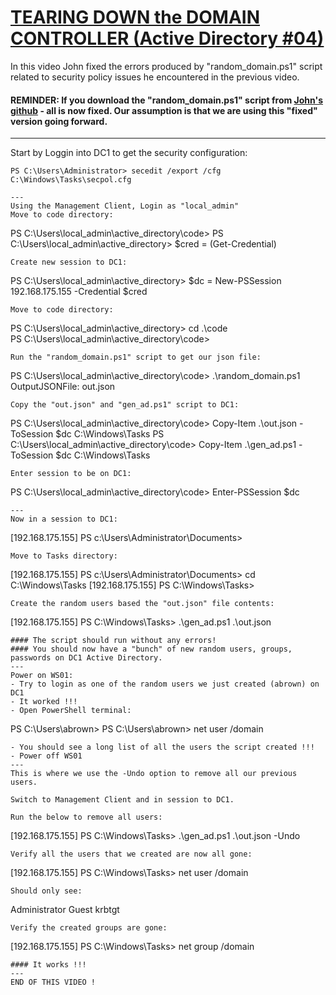 # [TEARING DOWN the DOMAIN CONTROLLER (Active Directory #04)](https://www.youtube.com/watch?v=B8o6zEngpjk)
In this video John fixed the errors produced by "random_domain.ps1" script related to security policy issues he encountered in the previous video.

#### <b>REMINDER:</b> If you download the "random_domain.ps1" script from [John's github](https://github.com/JohnHammond/active_directory/blob/main/code/random_domain.ps1) - all is now fixed.  Our assumption is that we are using this "fixed" version going forward.
---
Start by Loggin into DC1 to get the security configuration:
```
PS C:\Users\Administrator> secedit /export /cfg C:\Windows\Tasks\secpol.cfg

---
Using the Management Client, Login as "local_admin"
Move to code directory:
```
PS C:\Users\local_admin\active_directory\code>
PS C:\Users\local_admin\active_directory> $cred = (Get-Credential)
```
Create new session to DC1:
```
PS C:\Users\local_admin\active_directory> $dc = New-PSSession 192.168.175.155 -Credential $cred
```
Move to code directory:
```
PS C:\Users\local_admin\active_directory> cd .\code\
PS C:\Users\local_admin\active_directory\code>
```
Run the "random_domain.ps1" script to get our json file:
```
PS C:\Users\local_admin\active_directory\code> .\random_domain.ps1
OutputJSONFile: out.json
```
Copy the "out.json" and "gen_ad.ps1" script to DC1:
```
PS C:\Users\local_admin\active_directory\code> Copy-Item .\out.json -ToSession $dc C:\Windows\Tasks
PS C:\Users\local_admin\active_directory\code> Copy-Item .\gen_ad.ps1 -ToSession $dc C:\Windows\Tasks
```
Enter session to be on DC1:
```
PS C:\Users\local_admin\active_directory\code> Enter-PSSession $dc
```
---
Now in a session to DC1:
```
[192.168.175.155] PS c:\Users\Administrator\Documents>
```
Move to Tasks directory:
```
[192.168.175.155] PS c:\Users\Administrator\Documents> cd C:\Windows\Tasks
[192.168.175.155] PS C:\Windows\Tasks>
```
Create the random users based the "out.json" file contents:
```
[192.168.175.155] PS C:\Windows\Tasks> .\gen_ad.ps1 .\out.json
```
#### The script should run without any errors!
#### You should now have a "bunch" of new random users, groups, passwords on DC1 Active Directory.
---
Power on WS01:
- Try to login as one of the random users we just created (abrown) on DC1
- It worked !!!
- Open PowerShell terminal:
```
PS C:\Users\abrown>
PS C:\Users\abrown> net user /domain
```
- You should see a long list of all the users the script created !!!
- Power off WS01
---
This is where we use the -Undo option to remove all our previous users.

Switch to Management Client and in session to DC1.

Run the below to remove all users:
```
[192.168.175.155] PS C:\Windows\Tasks> .\gen_ad.ps1 .\out.json -Undo
```
Verify all the users that we created are now all gone:
```
[192.168.175.155] PS C:\Windows\Tasks> net user /domain
```
Should only see:
```
Administrator Guest krbtgt
```
Verify the created groups are gone:
```
[192.168.175.155] PS C:\Windows\Tasks> net group /domain
```
#### It works !!!
---
END OF THIS VIDEO !
